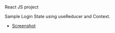 React JS project

Sample Login State using useReducer and Context.

- [Screenshot](https://github.com/walidwazini/ReactJS-LoginPage/blob/main/Screenshots/Screenshot%202022-01-29%20110941.jpg?raw=true)